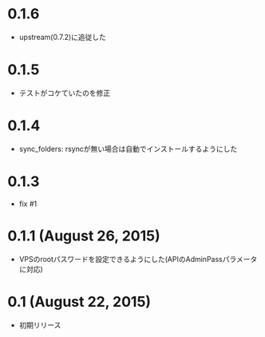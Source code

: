 # 0.1.6
 - upstream(0.7.2)に追従した

# 0.1.5
 - テストがコケていたのを修正

# 0.1.4
 - sync_folders: rsyncが無い場合は自動でインストールするようにした

# 0.1.3
  - fix #1

# 0.1.1 (August 26, 2015)
  - VPSのrootパスワードを設定できるようにした(APIのAdminPassパラメータに対応)

# 0.1 (August 22, 2015)

  - 初期リリース
